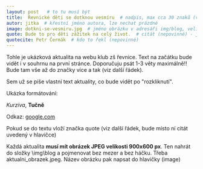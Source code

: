 ```yaml
---
layout: post   # to tu musí být
title:  Řevnické děti se dotknou vesmíru  # nadpis, max cca 30 znaků (vyzkoušet)
autor: jitka  # křestní jméno autora, lze nechat prázdné
image: dotkni-se-vesmiru.jpg  # jméno obrázku v adresáři img/blog, velikost 900x600
quote: Bude to pro děti zážitek na celý život.  # citát (nepovinné) - jeho umístění se dělá pomocí <!--quote--> v textu
quotecite: Petr Čermák  # kdo to řekl (nepovinné)
---
```

Tohle je ukázková aktualita na webu klub zš řevnice.
Text na začátku bude vidět i v souhrnu na první stránce. Doporučuju psát 1-3 věty maximálně!!
Bude tam vše až do značky více a tak (viz další řádek).


<!--vice-->

Sem už se píše vlastní text aktuality, co bude vidět po "rozkliknutí".

Ukázka formátování:

*Kurzíva*, **Tučně**

Odkaz: [google.com](https://www.google.com)

Pokud se do textu vloží značka quote (viz další řádek, bude místo ní citát uvedený v hlavičce)

<!--quote-->

Každá aktualita **musí mít obrázek JPEG velikosti 900x600 px**. Ten nahrát do složky \img\blog a pojmenovat bez mezer a bez háčku. Třeba aktualni_obrazek.jpeg. Název obrázku pak napsat do hlavičky (image)
